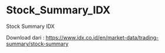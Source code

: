 # Stock_Summary_IDX
Stock Summary IDX

Download dari :
https://www.idx.co.id/en/market-data/trading-summary/stock-summary
